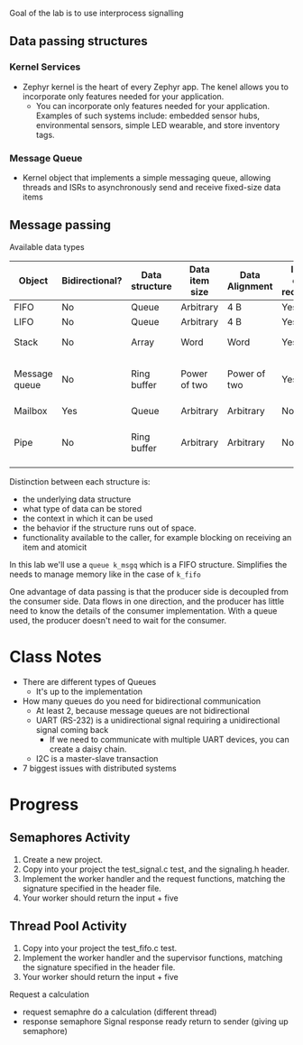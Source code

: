 Goal of the lab is to use interprocess signalling

## Data passing structures
### Kernel Services
- Zephyr kernel is the heart of every Zephyr app. The kenel allows you to incorporate only features needed for your application.
	- You can incorporate only features needed for your application. Examples of such systems include: embedded sensor hubs, environmental sensors, simple LED wearable, and store inventory tags.
### Message Queue
- Kernel object that implements a simple messaging queue, allowing threads and ISRs to asynchronously send and receive fixed-size data items
## Message passing
Available data types

| Object        | Bidirectional? | Data structure | Data item size | Data Alignment | ISRs can receive? | ISRs can send? | Overrun handling             |
| ------------- | -------------- | -------------- | -------------- | -------------- | ----------------- | -------------- | ---------------------------- |
| FIFO          | No             | Queue          | Arbitrary      | 4 B            | Yes               | Yes            | N/A                          |
| LIFO          | No             | Queue          | Arbitrary      | 4 B            | Yes               | Yes            | N/A                          |
| Stack         | No             | Array          | Word           | Word           | Yes               | Yes            | Undefined behavior           |
| Message queue | No             | Ring buffer    | Power of two   | Power of two   | Yes               | Yes            | Pend thread or return -errno |
| Mailbox       | Yes            | Queue          | Arbitrary      | Arbitrary      | No                | No             | N/A                          |
| Pipe          | No             | Ring buffer    | Arbitrary      | Arbitrary      | No                | No             | Pend thread or return -errno | 
Distinction between each structure is:
- the underlying data structure
- what type of data can be stored
- the context in which it can be used
- the behavior if the structure runs out of space.
- functionality available to the caller, for example blocking on receiving an item and atomicit

In this lab we'll use a `queue k_msgq` which is a FIFO structure. Simplifies the needs to manage memory like in the case of `k_fifo`


One advantage of data passing is that the producer side is decoupled from the consumer side. Data flows in one direction, and the producer has little need to know the details of the consumer implementation. With a queue used, the producer doesn't need to wait for the consumer.



# Class Notes
- There are different types of Queues
	- It's up to the implementation
- How many queues do you need for bidirectional communication
	- At least 2, because message queues are not bidirectional
	-  UART (RS-232) is a unidirectional signal requiring a unidirectional signal coming back
		- If we need to communicate with multiple UART devices, you can create a daisy chain. 
	- I2C is a master-slave transaction
- 7 biggest issues with distributed systems


# Progress
## Semaphores Activity 
1. Create a new project.
2. Copy into your project the test_signal.c test, and the signaling.h header.
3. Implement the worker handler and the request functions, matching the signature specified in the header file.
4. Your worker should return the input + five

## Thread Pool Activity
1. Copy into your project the test_fifo.c test.
2. Implement the worker handler and the supervisor functions, matching the signature specified in the header file.
3. Your worker should return the input + five





Request a calculation
- request semaphre
do a calculation (different thread)
- response semaphore
Signal response ready
return to sender (giving up semaphore)